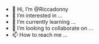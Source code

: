 - 👋 Hi, I’m @Riccadonny
- 👀 I’m interested in ...
- 🌱 I’m currently learning ...
- 💞️ I’m looking to collaborate on ...
- 📫 How to reach me ...

<!---
Riccadonny/Riccadonny is a ✨ special ✨ repository because its `README.md` (this file) appears on your GitHub profile.
You can click the Preview link to take a look at your changes.
--->
